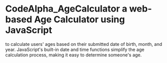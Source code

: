 # CodeAlpha_AgeCalculator a web-based Age Calculator using JavaScript
to calculate users' ages based on their submitted date of birth, month, and year.
JavaScript's built-in date and time functions simplify the age calculation process, making it easy to determine someone's age.
